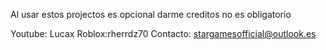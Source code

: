 Al usar estos projectos es opcional darme creditos no es obligatorio

Youtube: Lucax
Roblox:rherrdz70
Contacto: stargamesofficial@outlook.es
